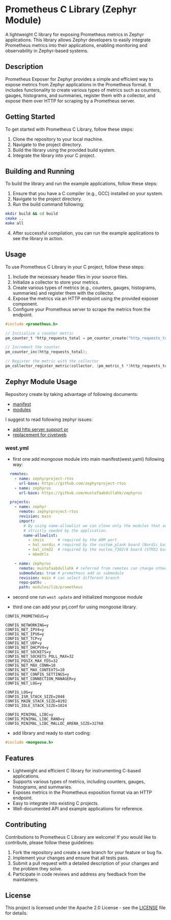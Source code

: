 # Prometheus C Library (Zephyr Module)

A lightweight C library for exposing Prometheus metrics in Zephyr applications. This library allows Zephyr developers to easily integrate Prometheus metrics into their applications, enabling monitoring and observability in Zephyr-based systems.

## Description
Prometheus Exposer for Zephyr provides a simple and efficient way to expose metrics from Zephyr applications in the Prometheus format. It includes functionality to create various types of metrics such as counters, gauges, histograms, and summaries, register them with a collector, and expose them over HTTP for scraping by a Prometheus server.

## Getting Started
To get started with Prometheus C Library, follow these steps:

1. Clone the repository to your local machine.
2. Navigate to the project directory.
3. Build the library using the provided build system.
4. Integrate the library into your C project.

## Building and Running
To build the library and run the example applications, follow these steps:

1. Ensure that you have a C compiler (e.g., GCC) installed on your system.
2. Navigate to the project directory.
3. Run the build command following:
```bash
mkdir build && cd build
cmake ..
make all
```
4. After successful compilation, you can run the example applications to see the library in action.

## Usage
To use Prometheus C Library in your C project, follow these steps:
1. Include the necessary header files in your source files.
2. Initialize a collector to store your metrics.
3. Create various types of metrics (e.g., counters, gauges, histograms, summaries) and register them with the collector.
4. Expose the metrics via an HTTP endpoint using the provided exposer component.
5. Configure your Prometheus server to scrape the metrics from the endpoint.


```c
#include <prometheus.h>

// Initialize a counter metric
pm_counter_t *http_requests_total = pm_counter_create("http_requests_total", "Total HTTP requests", "method", "GET");

// Increment the counter
pm_counter_inc(http_requests_total);

// Register the metric with the collector
pm_collector_register_metric(collector, (pm_metric_t *)http_requests_total);
```

## Zephyr Module Usage

Repository create by taking advantage of following documents:

- [manifest](https://docs.zephyrproject.org/latest/develop/west/manifest.html#)
- [modules](https://docs.zephyrproject.org/latest/develop/modules.html#)

I suggest to read following zephyr issues:

- [add http server support pr](https://github.com/zephyrproject-rtos/zephyr/pull/64465)
- [replacement for civetweb](https://github.com/zephyrproject-rtos/zephyr/issues/46758)

### west.yml

- first one add mongoose module into main manifest(west.yaml) following way:

```yaml
  remotes:
    - name: zephyrproject-rtos
      url-base: https://github.com/zephyrproject-rtos
    - name: zephyrus
      url-base: https://github.com/mustafaabdullahk/zephyrus

  projects:
    - name: zephyr
      remote: zephyrproject-rtos
      revision: main
      import:
        # By using name-allowlist we can clone only the modules that are
        # strictly needed by the application.
        name-allowlist:
          - cmsis      # required by the ARM port
          - hal_nordic # required by the custom_plank board (Nordic based)
          - hal_stm32  # required by the nucleo_f302r8 board (STM32 based)
          - mbedtls

    - name: zephyrus
      remote: mustafaabdullahk # referred from remotes can change other forks or main
      submodules: true # prometheus add as submodule
      revision: main # can select different branch
      repo-path: .
      path: modules/lib/prometheus
```

- second one run `west update` and initialized mongoose module

- third one can add your prj.conf for using mongoose library.

```
CONFIG_PROMETHEUS=y

CONFIG_NETWORKING=y
CONFIG_NET_IPV4=y
CONFIG_NET_IPV6=y
CONFIG_NET_TCP=y
CONFIG_NET_UDP=y
CONFIG_NET_DHCPV4=y
CONFIG_NET_SOCKETS=y
CONFIG_NET_SOCKETS_POLL_MAX=32
CONFIG_POSIX_MAX_FDS=32
CONFIG_NET_MAX_CONN=10
CONFIG_NET_MAX_CONTEXTS=10
CONFIG_NET_CONFIG_SETTINGS=y
CONFIG_NET_CONNECTION_MANAGER=y
CONFIG_NET_LOG=y

CONFIG_LOG=y
CONFIG_ISR_STACK_SIZE=2048
CONFIG_MAIN_STACK_SIZE=8192
CONFIG_IDLE_STACK_SIZE=1024

CONFIG_MINIMAL_LIBC=y
CONFIG_MINIMAL_LIBC_RAND=y
CONFIG_MINIMAL_LIBC_MALLOC_ARENA_SIZE=32768
```

- add library and ready to start coding:

```c
#include <mongoose.h>
```

## Features
- Lightweight and efficient C library for instrumenting C-based applications.
- Supports various types of metrics, including counters, gauges, histograms, and summaries.
- Exposes metrics in the Prometheus exposition format via an HTTP endpoint.
- Easy to integrate into existing C projects.
- Well-documented API and example applications for reference.

## Contributing
Contributions to Prometheus C Library are welcome! If you would like to contribute, please follow these guidelines:
1. Fork the repository and create a new branch for your feature or bug fix.
2. Implement your changes and ensure that all tests pass.
3. Submit a pull request with a detailed description of your changes and the problem they solve.
4. Participate in code reviews and address any feedback from the maintainers.

## License
This project is licensed under the Apache 2.0 License - see the [LICENSE](LICENSE) file for details.
